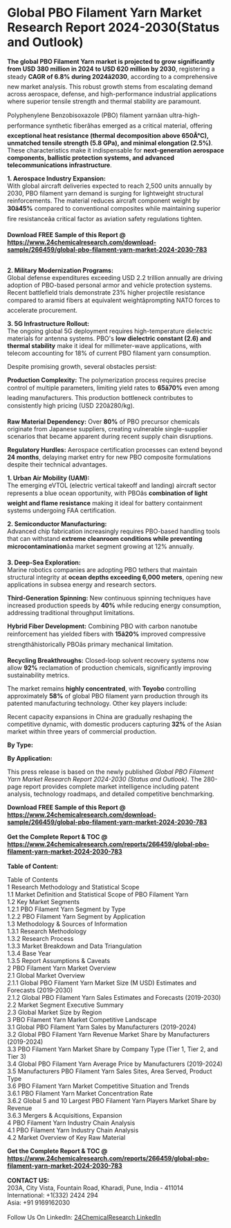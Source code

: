 <h1>Global PBO Filament Yarn Market Research Report 2024-2030(Status and Outlook)</h1><p><strong>The global PBO Filament Yarn market is projected to grow significantly from USD 380 million in 2024 to USD 620 million by 2030</strong>, registering a steady <strong>CAGR of 6.8% during 2024â2030</strong>, according to a comprehensive new market analysis. This robust growth stems from escalating demand across aerospace, defense, and high-performance industrial applications where superior tensile strength and thermal stability are paramount.</p><p>Polyphenylene Benzobisoxazole (PBO) filament yarnâan ultra-high-performance synthetic fiberâhas emerged as a critical material, offering <strong>exceptional heat resistance (thermal decomposition above 650Â°C), unmatched tensile strength (5.8 GPa), and minimal elongation (2.5%)</strong>. These characteristics make it indispensable for <strong>next-generation aerospace components, ballistic protection systems, and advanced telecommunications infrastructure</strong>.</p><p><strong>1. Aerospace Industry Expansion:</strong><br>
With global aircraft deliveries expected to reach 2,500 units annually by 2030, PBO filament yarn demand is surging for lightweight structural reinforcements. The material reduces aircraft component weight by <strong>30â45%</strong> compared to conventional composites while maintaining superior fire resistanceâa critical factor as aviation safety regulations tighten.</p><div><b>Download FREE Sample of this Report @ 
            <a href="https://www.24chemicalresearch.com/download-sample/266459/global-pbo-filament-yarn-market-2024-2030-783">
            https://www.24chemicalresearch.com/download-sample/266459/global-pbo-filament-yarn-market-2024-2030-783</a></b></div><br><p><strong>2. Military Modernization Programs:</strong><br>
Global defense expenditures exceeding USD 2.2 trillion annually are driving adoption of PBO-based personal armor and vehicle protection systems. Recent battlefield trials demonstrate 23% higher projectile resistance compared to aramid fibers at equivalent weightâprompting NATO forces to accelerate procurement.</p><p><strong>3. 5G Infrastructure Rollout:</strong><br>
The ongoing global 5G deployment requires high-temperature dielectric materials for antenna systems. PBO's <strong>low dielectric constant (2.6) and thermal stability</strong> make it ideal for millimeter-wave applications, with telecom accounting for 18% of current PBO filament yarn consumption.</p><p>Despite promising growth, several obstacles persist:</p><p><strong>Production Complexity:</strong> The polymerization process requires precise control of multiple parameters, limiting yield rates to <strong>65â70%</strong> even among leading manufacturers. This production bottleneck contributes to consistently high pricing (USD 220â280/kg).</p><p><strong>Raw Material Dependency:</strong> Over <strong>80%</strong> of PBO precursor chemicals originate from Japanese suppliers, creating vulnerable single-supplier scenarios that became apparent during recent supply chain disruptions.</p><p><strong>Regulatory Hurdles:</strong> Aerospace certification processes can extend beyond <strong>24 months</strong>, delaying market entry for new PBO composite formulations despite their technical advantages.</p><p><strong>1. Urban Air Mobility (UAM):</strong><br>
The emerging eVTOL (electric vertical takeoff and landing) aircraft sector represents a blue ocean opportunity, with PBOâs <strong>combination of light weight and flame resistance</strong> making it ideal for battery containment systems undergoing FAA certification.</p><p><strong>2. Semiconductor Manufacturing:</strong><br>
Advanced chip fabrication increasingly requires PBO-based handling tools that can withstand <strong>extreme cleanroom conditions while preventing microcontamination</strong>âa market segment growing at 12% annually.</p><p><strong>3. Deep-Sea Exploration:</strong><br>
Marine robotics companies are adopting PBO tethers that maintain structural integrity at <strong>ocean depths exceeding 6,000 meters</strong>, opening new applications in subsea energy and research sectors.</p><p><strong>Third-Generation Spinning:</strong> New continuous spinning techniques have increased production speeds by <strong>40%</strong> while reducing energy consumption, addressing traditional throughput limitations.</p><p><strong>Hybrid Fiber Development:</strong> Combining PBO with carbon nanotube reinforcement has yielded fibers with <strong>15â20%</strong> improved compressive strengthâhistorically PBOâs primary mechanical limitation.</p><p><strong>Recycling Breakthroughs:</strong> Closed-loop solvent recovery systems now allow <strong>92%</strong> reclamation of production chemicals, significantly improving sustainability metrics.</p><p>The market remains <strong>highly concentrated</strong>, with <strong>Toyobo</strong> controlling approximately <strong>58%</strong> of global PBO filament yarn production through its patented manufacturing technology. Other key players include:</p><p>Recent capacity expansions in China are gradually reshaping the competitive dynamic, with domestic producers capturing <strong>32%</strong> of the Asian market within three years of commercial production.</p><p><strong>By Type:</strong></p><p><strong>By Application:</strong></p><p>This press release is based on the newly published <em>Global PBO Filament Yarn Market Research Report 2024-2030 (Status and Outlook)</em>. The 280-page report provides complete market intelligence including patent analysis, technology roadmaps, and detailed competitive benchmarking.</p><div><b>Download FREE Sample of this Report @ 
            <a href="https://www.24chemicalresearch.com/download-sample/266459/global-pbo-filament-yarn-market-2024-2030-783">
            https://www.24chemicalresearch.com/download-sample/266459/global-pbo-filament-yarn-market-2024-2030-783</a></b></div><br><div><b>Get the Complete Report & TOC @ 
            <a href="https://www.24chemicalresearch.com/reports/266459/global-pbo-filament-yarn-market-2024-2030-783">
            https://www.24chemicalresearch.com/reports/266459/global-pbo-filament-yarn-market-2024-2030-783</a></b></div><br>
            <b>Table of Content:</b><p>Table of Contents<br />
1 Research Methodology and Statistical Scope<br />
1.1 Market Definition and Statistical Scope of PBO Filament Yarn<br />
1.2 Key Market Segments<br />
1.2.1 PBO Filament Yarn Segment by Type<br />
1.2.2 PBO Filament Yarn Segment by Application<br />
1.3 Methodology & Sources of Information<br />
1.3.1 Research Methodology<br />
1.3.2 Research Process<br />
1.3.3 Market Breakdown and Data Triangulation<br />
1.3.4 Base Year<br />
1.3.5 Report Assumptions & Caveats<br />
2 PBO Filament Yarn Market Overview<br />
2.1 Global Market Overview<br />
2.1.1 Global PBO Filament Yarn Market Size (M USD) Estimates and Forecasts (2019-2030)<br />
2.1.2 Global PBO Filament Yarn Sales Estimates and Forecasts (2019-2030)<br />
2.2 Market Segment Executive Summary<br />
2.3 Global Market Size by Region<br />
3 PBO Filament Yarn Market Competitive Landscape<br />
3.1 Global PBO Filament Yarn Sales by Manufacturers (2019-2024)<br />
3.2 Global PBO Filament Yarn Revenue Market Share by Manufacturers (2019-2024)<br />
3.3 PBO Filament Yarn Market Share by Company Type (Tier 1, Tier 2, and Tier 3)<br />
3.4 Global PBO Filament Yarn Average Price by Manufacturers (2019-2024)<br />
3.5 Manufacturers PBO Filament Yarn Sales Sites, Area Served, Product Type<br />
3.6 PBO Filament Yarn Market Competitive Situation and Trends<br />
3.6.1 PBO Filament Yarn Market Concentration Rate<br />
3.6.2 Global 5 and 10 Largest PBO Filament Yarn Players Market Share by Revenue<br />
3.6.3 Mergers & Acquisitions, Expansion<br />
4 PBO Filament Yarn Industry Chain Analysis<br />
4.1 PBO Filament Yarn Industry Chain Analysis<br />
4.2 Market Overview of Key Raw Material</p><div><b>Get the Complete Report & TOC @ 
            <a href="https://www.24chemicalresearch.com/reports/266459/global-pbo-filament-yarn-market-2024-2030-783">
            https://www.24chemicalresearch.com/reports/266459/global-pbo-filament-yarn-market-2024-2030-783</a></b></div><br><b>CONTACT US:</b><br>
            203A, City Vista, Fountain Road, Kharadi, Pune, India - 411014<br>
            International: +1(332) 2424 294<br>
            Asia: +91 9169162030 <br><br>
            Follow Us On LinkedIn: <a href="https://www.linkedin.com/company/24chemicalresearch/">24ChemicalResearch LinkedIn</a>